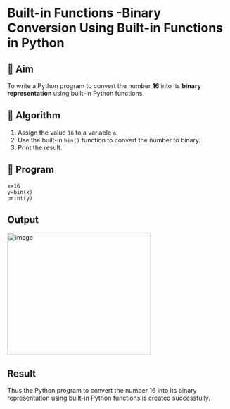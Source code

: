 # Built-in Functions -Binary Conversion Using Built-in Functions in Python

## 🎯 Aim
To write a Python program to convert the number **16** into its **binary representation** using built-in Python functions.

## 🧠 Algorithm
1. Assign the value `16` to a variable `a`.
2. Use the built-in `bin()` function to convert the number to binary.
3. Print the result.

## 🧾 Program
```
x=16
y=bin(x)
print(y)
```
## Output
<img width="326" height="277" alt="image" src="https://github.com/user-attachments/assets/63549785-9c99-423e-bde7-a667058679b5" />

## Result
Thus,the Python program to convert the number 16 into its binary representation using built-in Python functions is created successfully.


